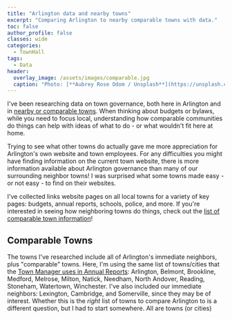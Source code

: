 ```yaml
---
title: "Arlington data and nearby towns"
excerpt: "Comparing Arlington to nearby comparable towns with data."
toc: false
author_profile: false
classes: wide
categories:
  - TownHall
tags:
  - Data
header:
  overlay_image: /assets/images/comparable.jpg
  caption: "Photo: [**Aubrey Rose Odom / Unsplash**](https://unsplash.com/@octoberroses)"
---
```


I've been researching data on town governance, both here in Arlington and in [nearby or comparable towns](/comparable/).  When thinking about budgets or bylaws, while you need to focus local, understanding how comparable communities do things can help with ideas of what to do - or what wouldn't fit here at home.

Trying to see what other towns do actually gave me more appreciation for Arlington's own website and town employees.  For any difficulties you might have finding information on  the current town website, there is more information available about Arlington governance than many of our surrounding neighbor towns!  I was surprised what some towns made easy - or not easy - to find on their websites.

I've collected links website pages on all local towns for a variety of key pages: budgets, annual reports, schools, police, and more.  If you're interested in seeing how neighboring towns do things, check out the [list of comparable town information](/comparable/)!

## Comparable Towns

The towns I've researched include all of Arlington's immediate neighbors, plus "comparable" towns.  Here, I'm using the same list of towns/cities that the [Town Manager uses in Annual Reports](https://www.arlingtonma.gov/departments/town-manager/town-manager-s-annual-budget-financial-report): Arlington, Belmont, Brookline, Medford, Melrose, Milton, Natick, Needham, North Andover, Reading, Stoneham, Watertown, Winchester.  I've also included our immediate neighbors: Lexington, Cambridge, and Somerville, since they may be of interest.  Whether this is the _right_ list of towns to compare Arlington to is a different question, but I had to start somewhere.  All are towns (or cities) 